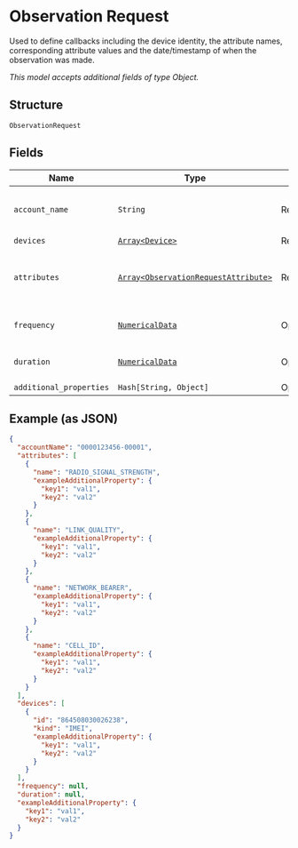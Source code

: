
# Observation Request

Used to define callbacks including the device identity, the attribute names, corresponding attribute values and the date/timestamp of when the observation was made.

*This model accepts additional fields of type Object.*

## Structure

`ObservationRequest`

## Fields

| Name | Type | Tags | Description |
|  --- | --- | --- | --- |
| `account_name` | `String` | Required | Account identifier in "##########-#####". |
| `devices` | [`Array<Device>`](../../doc/models/device.md) | Required | List of devices. |
| `attributes` | [`Array<ObservationRequestAttribute>`](../../doc/models/observation-request-attribute.md) | Required | Attributes are streaming RF parameters that you want to observe. |
| `frequency` | [`NumericalData`](../../doc/models/numerical-data.md) | Optional | Describes value and unit of time. |
| `duration` | [`NumericalData`](../../doc/models/numerical-data.md) | Optional | Describes value and unit of time. |
| `additional_properties` | `Hash[String, Object]` | Optional | - |

## Example (as JSON)

```json
{
  "accountName": "0000123456-00001",
  "attributes": [
    {
      "name": "RADIO_SIGNAL_STRENGTH",
      "exampleAdditionalProperty": {
        "key1": "val1",
        "key2": "val2"
      }
    },
    {
      "name": "LINK_QUALITY",
      "exampleAdditionalProperty": {
        "key1": "val1",
        "key2": "val2"
      }
    },
    {
      "name": "NETWORK_BEARER",
      "exampleAdditionalProperty": {
        "key1": "val1",
        "key2": "val2"
      }
    },
    {
      "name": "CELL_ID",
      "exampleAdditionalProperty": {
        "key1": "val1",
        "key2": "val2"
      }
    }
  ],
  "devices": [
    {
      "id": "864508030026238",
      "kind": "IMEI",
      "exampleAdditionalProperty": {
        "key1": "val1",
        "key2": "val2"
      }
    }
  ],
  "frequency": null,
  "duration": null,
  "exampleAdditionalProperty": {
    "key1": "val1",
    "key2": "val2"
  }
}
```

